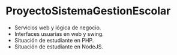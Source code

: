 # ProyectoSistemaGestionEscolar

- Servicios web y lógica de negocio.
- Interfaces usuarias en web y swing.
- Situación de estudiante en PHP.
- Situación de estudiante en NodeJS.
